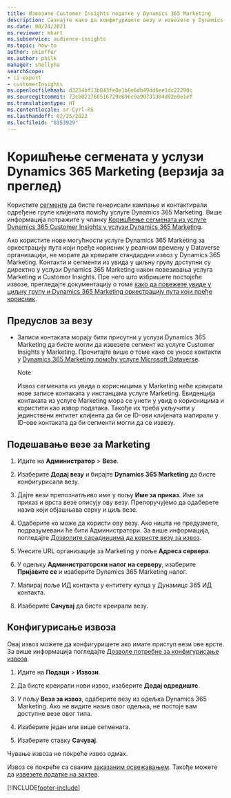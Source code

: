 ```yaml
---
title: Извезите Customer Insights податке у Dynamics 365 Marketing
description: Сазнајте како да конфигуришете везу и извезете у Dynamics 365 Marketing.
ms.date: 08/24/2021
ms.reviewer: mhart
ms.subservice: audience-insights
ms.topic: how-to
author: pkieffer
ms.author: philk
manager: shellyha
searchScope:
- ci-export
- customerInsights
ms.openlocfilehash: d3254bf13b843fe8e1b6e6db49dd6ee1dc22290c
ms.sourcegitcommit: 73cb021760516729e696c9a90731304d92e0e1ef
ms.translationtype: HT
ms.contentlocale: sr-Cyrl-RS
ms.lasthandoff: 02/25/2022
ms.locfileid: "8353929"
---
```

# <a name="use-segments-in-dynamics-365-marketing-preview"></a>Коришћење сегмената у услузи Dynamics 365 Marketing (верзија за преглед)



Користите [сегменте](segments.md) да бисте генерисали кампање и контактирали одређене групе клијената помоћу услуге Dynamics 365 Marketing. Више информација потражите у чланку [Коришћење сегмената из услуге Dynamics 365 Customer Insights у услузи Dynamics 365 Marketing](/dynamics365/marketing/customer-insights-segments).

Ако користите нове могућности услуге Dynamics 365 Marketing за оркестрацију пута који пређе корисник у реалном времену у Dataverse организацији, не морате да креирате стандардни извоз у Dynamics 365 Marketing. Контакти и сегменти из увида у циљну групу доступни су директно у услузи Dynamics 365 Marketing након повезивања услуга Marketing и Customer Insights. Пре него што избришете постојеће извозе, прегледајте документацију о томе [како да повежете увиде у циљну групу и Dynamics 365 Marketing оркестрацију пута који пређе корисник](/dynamics365/marketing/real-time-marketing-ci-profile).

## <a name="prerequisite-for-a-connection"></a>Предуслов за везу

- Записи контаката морају бити присутни у услузи Dynamics 365 Marketing да бисте могли да извезете сегмент из услуге Customer Insights у Marketing. Прочитајте више о томе како се уносе контакти у [Dynamics 365 Marketing помоћу услуге Microsoft Dataverse](connect-power-query.md).

  > [!NOTE]
  > Извоз сегмената из увида о корисницима у Marketing неће креирати нове записе контаката у инстанцама услуге Marketing. Евиденција контаката из услуге Marketing мора се унети у увид о корисницима и користити као извор података. Такође их треба укључити у јединствени ентитет клијента да би се ID-ови клијената мапирали у ID-ове контаката да би сегменти могли да се извезу.

## <a name="set-up-connection-to-marketing"></a>Подешавање везе за Marketing

1. Идите на **Администратор** > **Везе**.

1. Изаберите **Додај везу** и бирајте **Dynamics 365 Marketing** да бисте конфигурисали везу.

1. Дајте вези препознатљиво име у пољу **Име за приказ**. Име за приказ и врста везе описују ову везу. Препоручујемо да одаберете назив који објашњава сврху и циљ везе.

1. Одаберите ко може да користи ову везу. Ако ништа не предузмете, подразумевани ће бити Администратори. За више информација, погледајте [Дозволите сарадницима да користе везу за извоз](connections.md#allow-contributors-to-use-a-connection-for-exports).

1. Унесите URL организације за Marketing у поље **Адреса сервера**.

1. У одељку **Администраторски налог на серверу**, изаберите **Пријавите се** и изаберите Dynamics 365 Marketing налог.

1. Мапирај поље ИД контакта у ентитету купца у Дyнамицс 365 ИД контакта.

1. Изаберите **Сачувај** да бисте креирали везу. 

## <a name="configure-an-export"></a>Конфигурисање извоза

Овај извоз можете да конфигуришете ако имате приступ вези ове врсте. За више информација погледајте [Дозволе потребне за конфигурисање извоза](export-destinations.md#set-up-a-new-export).

1. Идите на **Подаци** > **Извози**.

1. Да бисте креирали нови извоз, изаберите **Додај одредиште**.

1. У пољу **Веза за извоз**, одаберите везу из одељка Dynamics 365 Marketing. Ако не видите назив овог одељка, не постоје вам доступне везе овог типа.

1. Изаберите један или више сегмената.

1. Изаберите ставку **Сачувај**.

Чување извоза не покреће извоз одмах.

Извоз се покреће са сваким [заказаним освежавањем](system.md#schedule-tab). Такође можете да [извезете податке на захтев](export-destinations.md#run-exports-on-demand). 

[!INCLUDE[footer-include](../includes/footer-banner.md)]

